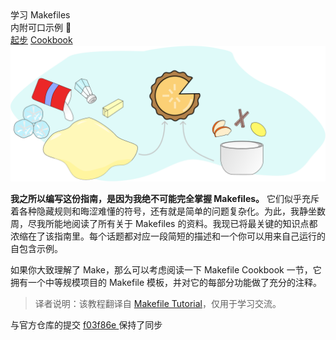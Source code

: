 <div class="home">
  <div class="title-wrapper">
    <div class="title">学习 Makefiles</div>
    <div class="subtitle">内附可口示例 🌰</div>
    <div class="actions">
      <a class="action-btn" href="/#/docs/getting-started">起步</a>
      <a class="action-btn" href="/#/docs/cookbook">Cookbook</a>
    </div>
  </div>
  <img src="/assets/images/pie_ingredients.png" alt="Pie Ingredients">
</div>

**我之所以编写这份指南，是因为我绝不可能完全掌握 Makefiles。** 它们似乎充斥着各种隐藏规则和晦涩难懂的符号，还有就是简单的问题复杂化。为此，我静坐数周，尽我所能地阅读了所有关于 Makefiles 的资料。我现已将最关键的知识点都浓缩在了该指南里。每个话题都对应一段简短的描述和一个你可以用来自己运行的自包含示例。

如果你大致理解了 Make，那么可以考虑阅读一下 Makefile Cookbook 一节，它拥有一个中等规模项目的 Makefile 模板，并对它的每部分功能做了充分的注释。

> 译者说明：该教程翻译自 [Makefile Tutorial](https://makefiletutorial.com/)，仅用于学习交流。

<Note type="tip">

与官方仓库的提交 [f03f86e
](https://github.com/theicfire/makefiletutorial/commit/f03f86e091b20425a24891381f1c905f7e445fb9) 保持了同步

</Note>
